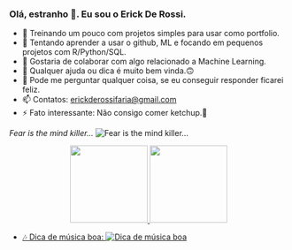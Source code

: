 ### Olá, estranho 👋. Eu sou o Erick De Rossi.

- 🔭 Treinando um pouco com projetos simples para usar como portfolio.
- 🌱 Tentando aprender a usar o github, ML e focando em pequenos projetos com R/Python/SQL.
- 👯 Gostaria de colaborar com algo relacionado a Machine Learning.
- 🤔 Qualquer ajuda ou dica é muito bem vinda.🙃
- 💬 Pode me perguntar qualquer coisa, se eu conseguir responder ficarei feliz. 
- 📫 Contatos: erickderossifaria@gmail.com
- ⚡ Fato interessante: Não consigo comer ketchup.🤢 

*Fear is the mind killer...*
![*Fear is the mind killer...*](https://i.pinimg.com/736x/63/9e/c7/639ec7a0a5ddd80b79a2efc049bdfb1f.jpg)

<div align="center">
  <a href="https://github.com/ericktherossi">
  <img height="140em" src="https://github-readme-stats.vercel.app/api?username=ericktherossi&show_icons=true&theme=merko&include_all_commits=true&count_private=true"/>
  <img height="140em" src="https://github-readme-stats.vercel.app/api/top-langs/?username=ericktherossi&layout=compact&langs_count=7&theme=merko"/>
</div>

- 🎶 Dica de música boa:
[![Dica de música boa](https://yt3.googleusercontent.com/ytc/AMLnZu_9kYw_Z3mIyWLLAIHAl7LkDSHMAySDoHniyzLVzg=s176-c-k-c0x00ffffff-no-rj-mo)](https://www.youtube.com/watch?v=fe141VJ6Yys)
